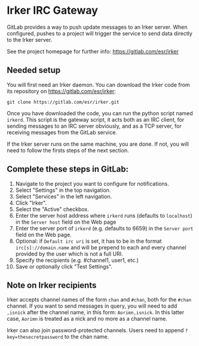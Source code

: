 # Irker IRC Gateway

GitLab provides a way to push update messages to an Irker server. When
configured, pushes to a project will trigger the service to send data directly
to the Irker server.

See the project homepage for further info: https://gitlab.com/esr/irker

## Needed setup

You will first need an Irker daemon. You can download the Irker code from its
repository on https://gitlab.com/esr/irker:

```
git clone https://gitlab.com/esr/irker.git
```

Once you have downloaded the code, you can run the python script named `irkerd`.
This script is the gateway script, it acts both as an IRC client, for sending
messages to an IRC server obviously, and as a TCP server, for receiving messages
from the GitLab service.

If the Irker server runs on the same machine, you are done. If not, you will
need to follow the firsts steps of the next section.

## Complete these steps in GitLab:

1. Navigate to the project you want to configure for notifications.
1. Select "Settings" in the top navigation.
1. Select "Services" in the left navigation.
1. Click "Irker".
1. Select the "Active" checkbox.
1. Enter the server host address where `irkerd` runs (defaults to `localhost`)
in the `Server host` field on the Web page
1. Enter the server port of `irkerd` (e.g. defaults to 6659) in the
`Server port` field on the Web page.
1. Optional: if `Default irc uri` is set, it has to be in the format
`irc[s]://domain.name` and will be prepend to each and every channel provided
by the user which is not a full URI.
1. Specify the recipients (e.g. #channel1, user1, etc.)
1. Save or optionally click "Test Settings".

## Note on Irker recipients

Irker accepts channel names of the form `chan` and `#chan`, both for the
`#chan` channel. If you want to send messages in query, you will need to add
`,isnick` after the channel name, in this form: `Aorimn,isnick`. In this latter
case, `Aorimn` is treated as a nick and no more as a channel name.

Irker can also join password-protected channels. Users need to append
`?key=thesecretpassword` to the chan name.
